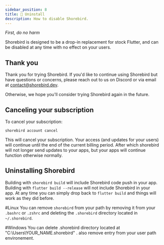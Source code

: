 ```yaml
---
sidebar_position: 8
title: 🛑 Uninstall
description: How to disable Shorebird.
---
```


_First, do no harm_

Shorebird is designed to be a drop-in replacement for stock Flutter,
and can be disabled at any time with no effect on your users.

## Thank you

Thank you for trying Shorebird. If you'd like to continue using Shorebird
but have questions or concerns, please reach out to us on Discord or
via email at [contact@shorebird.dev](mailto:contact@shorebird.dev).

Otherwise, we hope you'll consider trying Shorebird again in the future.

## Canceling your subscription

To cancel your subscription:

`shorebird account cancel`

This will cancel your subscription. Your access (and updates for your users)
will continue until the end of the current billing period. After which
shorebird will not longer send updates to your apps, but your apps will
continue function otherwise normally.

## Uninstalling Shorebird

Building with `shorebird build` will include Shorebird code push in your app.
Building with `flutter build --release` will not include Shorebird in your app.
At any time you can simply drop back to `flutter build` and things will work
as they did before.

#Linux 
You can remove `shorebird` from your path by removing it from your `.bashrc` or
`.zshrc` and deleting the `.shorebird` directory located in `~/.shorebird`.

#Windows
You can delete .shorebird directory located at "C:\Users\YOUR_NAME\.shorebird" .
also remove entry from your user path environement.
